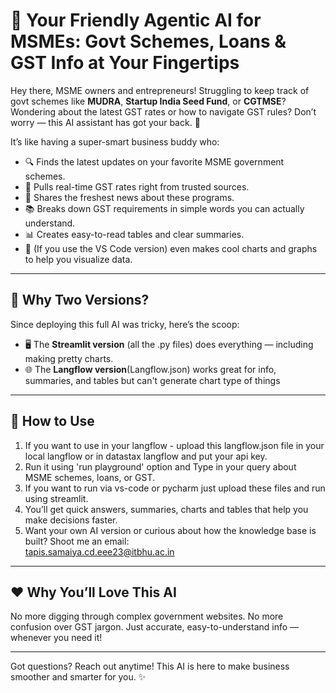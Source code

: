 # 🤖 Your Friendly Agentic AI for MSMEs: Govt Schemes, Loans & GST Info at Your Fingertips

Hey there, MSME owners and entrepreneurs! Struggling to keep track of govt schemes like **MUDRA**, **Startup India Seed Fund**, or **CGTMSE**? Wondering about the latest GST rates or how to navigate GST rules? Don’t worry — this AI assistant has got your back. 🎉

It’s like having a super-smart business buddy who:

- 🔍 Finds the latest updates on your favorite MSME government schemes.
- 💸 Pulls real-time GST rates right from trusted sources.
- 📰 Shares the freshest news about these programs.
- 📚 Breaks down GST requirements in simple words you can actually understand.
- 📊 Creates easy-to-read tables and clear summaries.
- 🎨 (If you use the VS Code version) even makes cool charts and graphs to help you visualize data.

---

## 🤔 Why Two Versions?

Since deploying this full AI was tricky, here’s the scoop:

- 🖥️ The **Streamlit version** (all the .py files) does everything — including making pretty charts.
- 🌐 The **Langflow version**(Langflow.json) works great for info, summaries, and tables but can't generate chart type of things

---

## 🚀 How to Use

1. If you want to use in your langflow - upload this langflow.json file in your local langflow or in datastax langflow and put your api key.
2. Run it using 'run playground' option and Type in your query about MSME schemes, loans, or GST.
3. If you want to run via vs-code or pycharm just upload these files and run using streamlit.
4. You’ll get quick answers, summaries, charts and tables that help you make decisions faster.
6. Want your own AI version or curious about how the knowledge base is built? Shoot me an email:  
   [tapis.samaiya.cd.eee23@itbhu.ac.in](mailto:tapis.samaiya.cd.eee23@itbhu.ac.in)


---

## ❤️ Why You’ll Love This AI

No more digging through complex government websites. No more confusion over GST jargon. Just accurate, easy-to-understand info — whenever you need it!

---

Got questions? Reach out anytime! This AI is here to make business smoother and smarter for you. ✨

